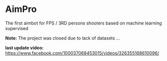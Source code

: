 # AimPro
The first aimbot for FPS / 3RD persons shooters based on machine learning supervised

**Note:**
The project was closed due to lack of datasets ...

**last update video:**
https://www.facebook.com/100037068453015/videos/326355168610096/
